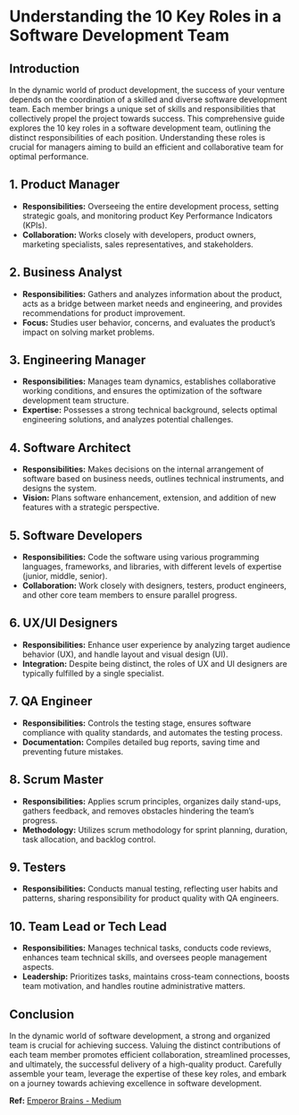 # Understanding the 10 Key Roles in a Software Development Team

## Introduction

In the dynamic world of product development, the success of your venture depends on the coordination of a skilled and diverse software development team. Each member brings a unique set of skills and responsibilities that collectively propel the project towards success. This comprehensive guide explores the 10 key roles in a software development team, outlining the distinct responsibilities of each position. Understanding these roles is crucial for managers aiming to build an efficient and collaborative team for optimal performance.

## 1. Product Manager

- **Responsibilities:** Overseeing the entire development process, setting strategic goals, and monitoring product Key Performance Indicators (KPIs).
- **Collaboration:** Works closely with developers, product owners, marketing specialists, sales representatives, and stakeholders.

## 2. Business Analyst

- **Responsibilities:** Gathers and analyzes information about the product, acts as a bridge between market needs and engineering, and provides recommendations for product improvement.
- **Focus:** Studies user behavior, concerns, and evaluates the product’s impact on solving market problems.

## 3. Engineering Manager

- **Responsibilities:** Manages team dynamics, establishes collaborative working conditions, and ensures the optimization of the software development team structure.
- **Expertise:** Possesses a strong technical background, selects optimal engineering solutions, and analyzes potential challenges.

## 4. Software Architect

- **Responsibilities:** Makes decisions on the internal arrangement of software based on business needs, outlines technical instruments, and designs the system.
- **Vision:** Plans software enhancement, extension, and addition of new features with a strategic perspective.

## 5. Software Developers

- **Responsibilities:** Code the software using various programming languages, frameworks, and libraries, with different levels of expertise (junior, middle, senior).
- **Collaboration:** Work closely with designers, testers, product engineers, and other core team members to ensure parallel progress.

## 6. UX/UI Designers

- **Responsibilities:** Enhance user experience by analyzing target audience behavior (UX), and handle layout and visual design (UI).
- **Integration:** Despite being distinct, the roles of UX and UI designers are typically fulfilled by a single specialist.

## 7. QA Engineer

- **Responsibilities:** Controls the testing stage, ensures software compliance with quality standards, and automates the testing process.
- **Documentation:** Compiles detailed bug reports, saving time and preventing future mistakes.

## 8. Scrum Master

- **Responsibilities:** Applies scrum principles, organizes daily stand-ups, gathers feedback, and removes obstacles hindering the team’s progress.
- **Methodology:** Utilizes scrum methodology for sprint planning, duration, task allocation, and backlog control.

## 9. Testers

- **Responsibilities:** Conducts manual testing, reflecting user habits and patterns, sharing responsibility for product quality with QA engineers.

## 10. Team Lead or Tech Lead

- **Responsibilities:** Manages technical tasks, conducts code reviews, enhances team technical skills, and oversees people management aspects.
- **Leadership:** Prioritizes tasks, maintains cross-team connections, boosts team motivation, and handles routine administrative matters.

## Conclusion

In the dynamic world of software development, a strong and organized team is crucial for achieving success. Valuing the distinct contributions of each team member promotes efficient collaboration, streamlined processes, and ultimately, the successful delivery of a high-quality product. Carefully assemble your team, leverage the expertise of these key roles, and embark on a journey towards achieving excellence in software development.

**Ref:** [Emperor Brains - Medium](https://medium.com/@emperorbrains/understanding-the-10-key-roles-in-a-software-development-team-77d1a07e3d66)